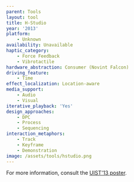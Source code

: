```yaml
---
parent: Tools
layout: tool
title: H-Studio
year: '2013'
platform:
    - Unknown
availability: Unavailable
haptic_category:
    - Force Feedback
    - Vibrotactile
hardware_abstraction: Consumer (Novint Falcon)
driving_feature:
    - Time
effect_localization: Location-aware
media_support:
    - Audio
    - Visual
iterative_playback: 'Yes'
design_approaches:
    - DPC
    - Process
    - Sequencing
interaction_metaphors:
    - Track
    - Keyframe
    - Demonstration
image: /assets/tools/hstudio.png
---
```

For more information, consult the [UIST'13 poster](https://doi.org/10.1145/2508468.2514721).
